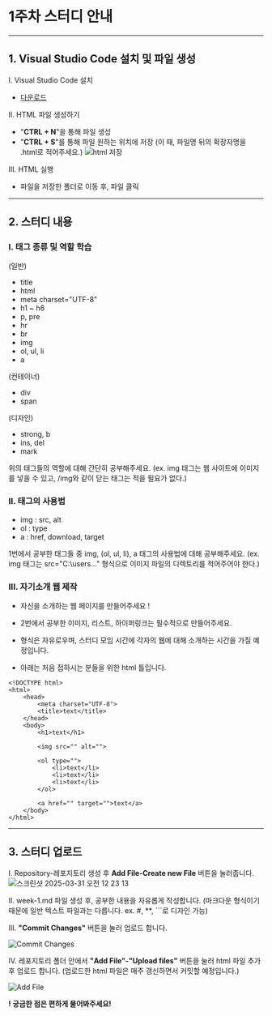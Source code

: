 # 1주차 스터디 안내
---

## 1. Visual Studio Code 설치 및 파일 생성  



I. Visual Studio Code 설치
- [다운로드](https://code.visualstudio.com/download)


II. HTML 파일 생성하기
- "**CTRL + N**"을 통해 파일 생성
- "**CTRL + S**"를 통해 파일 원하는 위치에 저장 (이 때, 파일명 뒤의 확장자명을 .html로 적어주세요.)
![html 저장](https://github.com/user-attachments/assets/723197f7-9fc8-4b81-a093-2148ae0a8123)




III. HTML 실행
- 파일을 저장한 폴더로 이동 후, 파일 클릭

---  


## 2. 스터디 내용  


### **I. 태그 종류 및 역할 학습**  


(일반)
- title
- html
- meta charset="UTF-8"
- h1 ~ h6
- p, pre
- hr
- br
- img
- ol, ul, li
- a

(컨테이너)
- div
- span

(디자인)
- strong, b
- ins, del
- mark

위의 태그들의 역할에 대해 간단히 공부해주세요.
(ex. img 태그는 웹 사이트에 이미지를 넣을 수 있고, /img와 같이 닫는 태그는 적을 필요가 없다.)  


### **II. 태그의 사용법**  

- img : src, alt
- ol : type
- a : href, download, target



1번에서 공부한 태그들 중 img, (ol, ul, li), a 태그의 사용법에 대해 공부해주세요.
(ex. img 태그는 src="C:\users\..." 형식으로 이미지 파일의 디렉토리를 적어주어야 한다.)


### **III. 자기소개 웹 제작**  

- 자신을 소개하는 웹 페이지를 만들어주세요 !
- 2번에서 공부한 이미지, 리스트, 하이퍼링크는 필수적으로 만들어주세요.
- 형식은 자유로우며, 스터디 모임 시간에 각자의 웹에 대해 소개하는 시간을 가질 예정입니다.

- 아래는 처음 접하시는 분들을 위한 html 틀입니다.

```
<!DOCTYPE html>
<html>
    <head>
        <meta charset="UTF-8">
        <title>text</title>
    </head>
    <body>
        <h1>text</h1>

        <img src="" alt="">
        
        <ol type="">
            <li>text</li>
            <li>text</li>
            <li>text</li>
        </ol>

        <a href="" target="">text</a>
    </body>
</html>
```


---
## 3. 스터디 업로드  

I. Repository-레포지토리 생성 후 **Add File-Create new File** 버튼을 눌러줍니다.
![스크린샷 2025-03-31 오전 12 23 13](https://github.com/user-attachments/assets/50ee73bc-441c-4aaf-98b8-ee08fe37f5e8)

II. week-1.md 파일 생성 후, 공부한 내용을 자유롭게 작성합니다.
(마크다운 형식이기 때문에 일반 텍스트 파일과는 다릅니다. ex. #, **, ```로 디자인 가능)

III. **"Commit Changes"** 버튼을 눌러 업로드 합니다.  

![Commit Changes](https://github.com/user-attachments/assets/26116831-c75e-40f6-9944-57f92d68bb5c)


IV. 레포지토리 폴더 안에서 **"Add File"-"Upload files"** 버튼을 눌러 html 파일 추가 후 업로드 합니다.
(업로드한 html 파일은 매주 갱신하면서 커밋할 예정입니다.)  

![Add File](https://github.com/user-attachments/assets/3203e76e-308d-4aed-851a-73be9bd8d722)


**! 궁금한 점은 편하게 물어봐주세요!**
